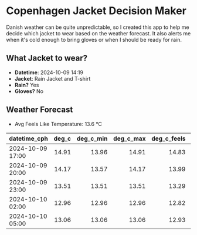 
# Copenhagen Jacket Decision Maker

Danish weather can be quite unpredictable, so I created this app to help me decide which jacket to wear based on the weather forecast. 
It also alerts me when it's cold enough to bring gloves or when I should be ready for rain.

## What Jacket to wear?

- **Datetime**: 2024-10-09 14:19
- **Jacket**: Rain Jacket and T-shirt
- **Rain?** Yes
- **Gloves?** No

## Weather Forecast
- Avg Feels Like Temperature: 13.6 °C

| datetime_cph     |   deg_c |   deg_c_min |   deg_c_max |   deg_c_feels | weather   | wind   | rain   |
|:-----------------|--------:|------------:|------------:|--------------:|:----------|:-------|:-------|
| 2024-10-09 17:00 |   14.91 |       13.96 |       14.91 |         14.83 | Rain      | Low    | Low    |
| 2024-10-09 20:00 |   14.17 |       13.57 |       14.17 |         13.99 | Clouds    | Low    | None   |
| 2024-10-09 23:00 |   13.51 |       13.51 |       13.51 |         13.29 | Rain      | Low    | Low    |
| 2024-10-10 02:00 |   12.96 |       12.96 |       12.96 |         12.82 | Rain      | Low    | Medium |
| 2024-10-10 05:00 |   13.06 |       13.06 |       13.06 |         12.93 | Rain      | High   | Medium |
        